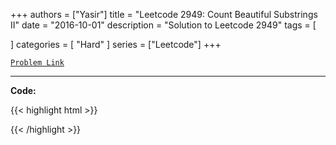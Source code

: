 
+++
authors = ["Yasir"]
title = "Leetcode 2949: Count Beautiful Substrings II"
date = "2016-10-01"
description = "Solution to Leetcode 2949"
tags = [
    
]
categories = [
    "Hard"
]
series = ["Leetcode"]
+++



[`Problem Link`](https://leetcode.com/problems/count-beautiful-substrings-ii/description/)

---

**Code:**

{{< highlight html >}}

{{< /highlight >}}

